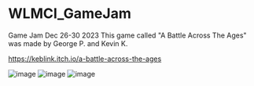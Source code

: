 # WLMCI_GameJam
 Game Jam Dec 26-30 2023
This game called "A Battle Across The Ages" was made by George P. and Kevin K.

https://keblink.itch.io/a-battle-across-the-ages

![image](https://github.com/GeorgePost/WLMCI_GameJam/assets/77109877/07015063-7c75-4a5f-a2cf-6206e7452fa4)
![image](https://github.com/GeorgePost/WLMCI_GameJam/assets/77109877/09b62385-99b4-4d5f-ace3-063d5b9ba79e)
![image](https://github.com/GeorgePost/WLMCI_GameJam/assets/77109877/62769caa-c9b7-4764-8490-122ee0d82734)

